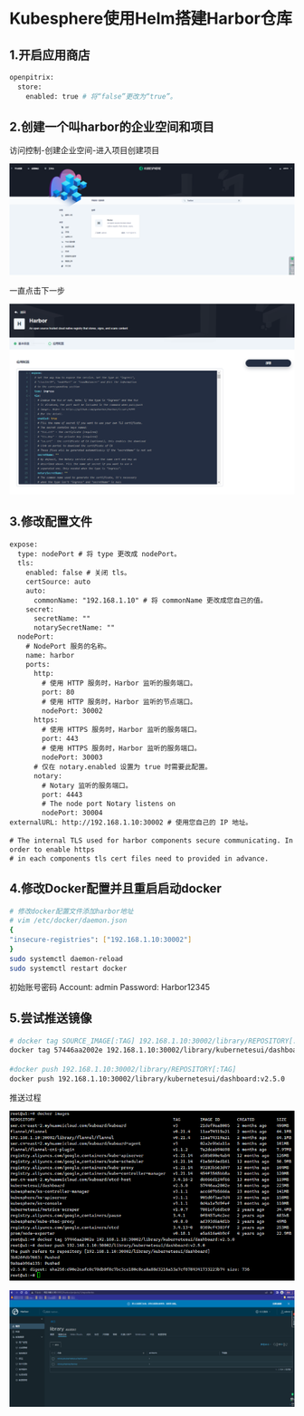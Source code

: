 # Kubesphere使用Helm搭建Harbor仓库

## 1.开启应用商店

```sh
openpitrix:
  store:
    enabled: true # 将“false”更改为“true”。
```

## 2.创建一个叫harbor的企业空间和项目

访问控制-创建企业空间-进入项目创建项目

![](../pic/harbor应用商店.png)

一直点击下一步



![](../pic/harbor2.png)



## 3.修改配置文件

```
expose:
  type: nodePort # 将 type 更改成 nodePort。
  tls:
    enabled: false # 关闭 tls。
    certSource: auto
    auto:
      commonName: "192.168.1.10" # 将 commonName 更改成您自己的值。
    secret:
      secretName: ""
      notarySecretName: ""
  nodePort:
    # NodePort 服务的名称。
    name: harbor
    ports:
      http:
        # 使用 HTTP 服务时，Harbor 监听的服务端口。
        port: 80
        # 使用 HTTP 服务时，Harbor 监听的节点端口。
        nodePort: 30002
      https:
        # 使用 HTTPS 服务时，Harbor 监听的服务端口。
        port: 443
        # 使用 HTTPS 服务时，Harbor 监听的服务端口。
        nodePort: 30003
      # 仅在 notary.enabled 设置为 true 时需要此配置。
      notary:
        # Notary 监听的服务端口。
        port: 4443
        # The node port Notary listens on
        nodePort: 30004
externalURL: http://192.168.1.10:30002 # 使用您自己的 IP 地址。

# The internal TLS used for harbor components secure communicating. In order to enable https
# in each components tls cert files need to provided in advance.

```



## 4.修改Docker配置并且重启启动docker

```sh
# 修改docker配置文件添加harbor地址
# vim /etc/docker/daemon.json
{
"insecure-registries": ["192.168.1.10:30002"]
}
sudo systemctl daemon-reload
sudo systemctl restart docker
```



初始账号密码 Account: admin Password: Harbor12345 

## 5.尝试推送镜像

```sh
# docker tag SOURCE_IMAGE[:TAG] 192.168.1.10:30002/library/REPOSITORY[:TAG]
docker tag 57446aa2002e 192.168.1.10:30002/library/kubernetesui/dashboard:v2.5.0

#docker push 192.168.1.10:30002/library/REPOSITORY[:TAG]
docker push 192.168.1.10:30002/library/kubernetesui/dashboard:v2.5.0
```

推送过程

![](../pic/harbor推送.png)



![](..\pic\harborList.png)